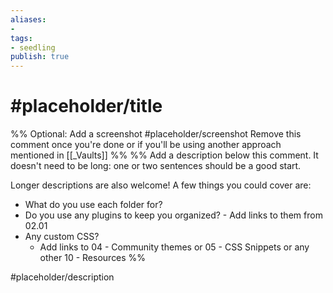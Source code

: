 ```yaml
---
aliases: 
- 
tags:
- seedling
publish: true
---
```


# #placeholder/title 

%% Optional: Add a screenshot
#placeholder/screenshot 
Remove this comment once you're done or if you'll be using another approach mentioned in [[_Vaults]]
%%
%% Add a description below this comment. It doesn't need to be long: one or two sentences should be a good start. 

Longer descriptions are also welcome! A few things you could cover are: 
- What do you use each folder for?
- Do you use any plugins to keep you organized? - Add links to them from 02.01
- Any custom CSS? 
	- Add links to 04 - Community themes or 05 - CSS Snippets or any other 10 - Resources
%%

#placeholder/description 


